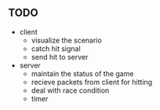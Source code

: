 ## TODO

- client
  - visualize the scenario
  - catch hit signal
  - send hit to server
- server
  - maintain the status of the game
  - recieve packets from client for hitting
  - deal with race condition
  - timer